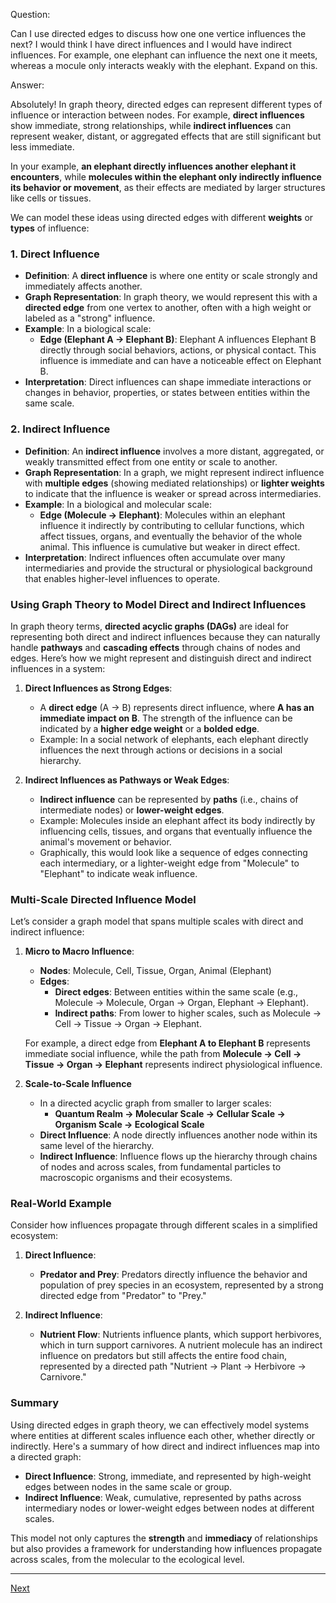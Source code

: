 Question:

Can I use directed edges to discuss how one one vertice influences the next? I would think I have direct influences and I would have indirect influences. For example, one elephant can influence the next one it meets, whereas a mocule only interacts weakly with the elephant. Expand on this.

Answer:

Absolutely! In graph theory, directed edges can represent different types of influence or interaction between nodes. For example, **direct influences** show immediate, strong relationships, while **indirect influences** can represent weaker, distant, or aggregated effects that are still significant but less immediate. 

In your example, **an elephant directly influences another elephant it encounters**, while **molecules within the elephant only indirectly influence its behavior or movement**, as their effects are mediated by larger structures like cells or tissues.

We can model these ideas using directed edges with different **weights** or **types** of influence:

### 1. **Direct Influence**
   - **Definition**: A **direct influence** is where one entity or scale strongly and immediately affects another.
   - **Graph Representation**: In graph theory, we would represent this with a **directed edge** from one vertex to another, often with a high weight or labeled as a "strong" influence.
   - **Example**: In a biological scale:
     - **Edge (Elephant A → Elephant B)**: Elephant A influences Elephant B directly through social behaviors, actions, or physical contact. This influence is immediate and can have a noticeable effect on Elephant B.
   - **Interpretation**: Direct influences can shape immediate interactions or changes in behavior, properties, or states between entities within the same scale.

### 2. **Indirect Influence**
   - **Definition**: An **indirect influence** involves a more distant, aggregated, or weakly transmitted effect from one entity or scale to another.
   - **Graph Representation**: In a graph, we might represent indirect influence with **multiple edges** (showing mediated relationships) or **lighter weights** to indicate that the influence is weaker or spread across intermediaries.
   - **Example**: In a biological and molecular scale:
     - **Edge (Molecule → Elephant)**: Molecules within an elephant influence it indirectly by contributing to cellular functions, which affect tissues, organs, and eventually the behavior of the whole animal. This influence is cumulative but weaker in direct effect.
   - **Interpretation**: Indirect influences often accumulate over many intermediaries and provide the structural or physiological background that enables higher-level influences to operate.

### Using Graph Theory to Model Direct and Indirect Influences

In graph theory terms, **directed acyclic graphs (DAGs)** are ideal for representing both direct and indirect influences because they can naturally handle **pathways** and **cascading effects** through chains of nodes and edges. Here’s how we might represent and distinguish direct and indirect influences in a system:

1. **Direct Influences as Strong Edges**:
   - A **direct edge** (A → B) represents direct influence, where **A has an immediate impact on B**. The strength of the influence can be indicated by a **higher edge weight** or a **bolded edge**.
   - Example: In a social network of elephants, each elephant directly influences the next through actions or decisions in a social hierarchy.

2. **Indirect Influences as Pathways or Weak Edges**:
   - **Indirect influence** can be represented by **paths** (i.e., chains of intermediate nodes) or **lower-weight edges**.
   - Example: Molecules inside an elephant affect its body indirectly by influencing cells, tissues, and organs that eventually influence the animal's movement or behavior.
   - Graphically, this would look like a sequence of edges connecting each intermediary, or a lighter-weight edge from "Molecule" to "Elephant" to indicate weak influence.

### Multi-Scale Directed Influence Model

Let’s consider a graph model that spans multiple scales with direct and indirect influence:

1. **Micro to Macro Influence**:
   - **Nodes**: Molecule, Cell, Tissue, Organ, Animal (Elephant)
   - **Edges**:
     - **Direct edges**: Between entities within the same scale (e.g., Molecule → Molecule, Organ → Organ, Elephant → Elephant).
     - **Indirect paths**: From lower to higher scales, such as Molecule → Cell → Tissue → Organ → Elephant.
   
   For example, a direct edge from **Elephant A to Elephant B** represents immediate social influence, while the path from **Molecule → Cell → Tissue → Organ → Elephant** represents indirect physiological influence.

2. **Scale-to-Scale Influence**
   - In a directed acyclic graph from smaller to larger scales:
     - **Quantum Realm → Molecular Scale → Cellular Scale → Organism Scale → Ecological Scale**
   - **Direct Influence**: A node directly influences another node within its same level of the hierarchy.
   - **Indirect Influence**: Influence flows up the hierarchy through chains of nodes and across scales, from fundamental particles to macroscopic organisms and their ecosystems.

### Real-World Example

Consider how influences propagate through different scales in a simplified ecosystem:

1. **Direct Influence**:
   - **Predator and Prey**: Predators directly influence the behavior and population of prey species in an ecosystem, represented by a strong directed edge from "Predator" to "Prey."
   
2. **Indirect Influence**:
   - **Nutrient Flow**: Nutrients influence plants, which support herbivores, which in turn support carnivores. A nutrient molecule has an indirect influence on predators but still affects the entire food chain, represented by a directed path "Nutrient → Plant → Herbivore → Carnivore."

### Summary

Using directed edges in graph theory, we can effectively model systems where entities at different scales influence each other, whether directly or indirectly. Here's a summary of how direct and indirect influences map into a directed graph:

- **Direct Influence**: Strong, immediate, and represented by high-weight edges between nodes in the same scale or group.
- **Indirect Influence**: Weak, cumulative, represented by paths across intermediary nodes or lower-weight edges between nodes at different scales.
  
This model not only captures the **strength** and **immediacy** of relationships but also provides a framework for understanding how influences propagate across scales, from the molecular to the ecological level.

---

[Next](https://t2m.io/XjHst3Z)
